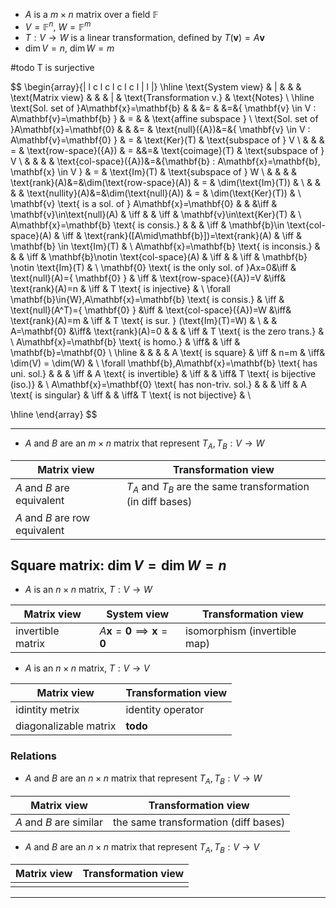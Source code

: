 - $A$ is a $m \times n$ matrix over a field $\mathbb{F}$ 
- $V=\mathbb{F}^n$, $W=\mathbb{F}^m$
- $T:V\to W$ is a linear transformation, defined by $T(\mathbf{v})=A\mathbf{v}$
- $\dim V=n$, $\dim W=m$


#todo T is surjective

$$
\begin{array}{| l c l c l c l c l | l |}
\hline
\text{System view} & | &  & &  \text{Matrix view} & & & | & \text{Transformation v.} & \text{Notes} \\
\hline
\text{Sol. set of }A\mathbf{x}=\mathbf{b} & & &= &  &=&\{ \mathbf{v} \in V : A\mathbf{v}=\mathbf{b} \} & = &   & \text{affine subspace }  \\
\text{Sol. set of }A\mathbf{x}=\mathbf{0} & &  &= & \text{null}({A})&=&\{ \mathbf{v} \in V : A\mathbf{v}=\mathbf{0} \} & = & \text{Ker}(T) & \text{subspace of } V  \\
& & & = & \text{row-space}({A}) & = &&=& \text{coimage}(T) & \text{subspace of } V \\
& & & & \text{col-space}({A})&=&\{\mathbf{b} : A\mathbf{x}=\mathbf{b}, \mathbf{x} \in V  \} & = & \text{Im}(T) & \text{subspace of } W \\
& & & & \text{rank}(A)&=&\dim(\text{row-space}(A)) & = & \dim(\text{Im}(T)) & \\
& & & &  \text{nullity}(A)&=&\dim(\text{null}(A)) & = & \dim(\text{Ker}(T)) & \\
 \mathbf{v} \text{ is a sol. of } A\mathbf{x}=\mathbf{0} & & &\iff & \mathbf{v}\in\text{null}(A) & \iff &  & \iff & \mathbf{v}\in\text{Ker}(T) & \\
A\mathbf{x}=\mathbf{b} \text{ is consis.} & & &  \iff &  \mathbf{b}\in \text{col-space}(A) & \iff & \text{rank}([A\mid\mathbf{b}])=\text{rank}(A) &  \iff & \mathbf{b} \in \text{Im}(T) & \\
A\mathbf{x}=\mathbf{b} \text{ is inconsis.} & &  & \iff &  \mathbf{b}\notin \text{col-space}(A) & \iff &   &  \iff & \mathbf{b} \notin \text{Im}(T) & \\
 \mathbf{0} \text{ is the only sol. of }Ax=0&\iff & \text{null}(A)=\{ \mathbf{0} \} &  \iff & \text{row-space}({A})=V &\iff& \text{rank}(A)=n & \iff & T \text{ is injective} &  \\
\forall \mathbf{b}\in{W},A\mathbf{x}=\mathbf{b} \text{ is consis.}  & \iff &  \text{null}(A^T)=\{ \mathbf{0} \} &\iff & \text{col-space}({A})=W &\iff& \text{rank}(A)=m & \iff & T \text{ is sur.  } (\text{Im}(T)=W) & \\
 & & A=\mathbf{0} &\iff& \text{rank}(A)=0 & & & \iff & T \text{ is the zero trans.} &   \\
 A\mathbf{x}=\mathbf{b} \text{ is homo.}  & \iff& &  \iff & \mathbf{b}=\mathbf{0} \\ \hline 
& & & &  A \text{ is square} & \iff & n=m & \iff& \dim(V) = \dim(W) & \\
 \forall \mathbf{b},A\mathbf{x}=\mathbf{b} \text{ has uni. sol.} & & & \iff & A \text{ is invertible} & \iff & & \iff& T \text{ is bijective (iso.)} &  \\
 A\mathbf{x}=\mathbf{0} \text{ has non-triv. sol.} & & & \iff & A \text{ is singular} & \iff & & \iff& T \text{ is not bijective} &  \\

\hline
\end{array}
$$


___


- $A$ and $B$ are an $m\times n$ matrix that represent $T_{A},T_{B}:V\to W$

| Matrix view                               | Transformation view                                             |
| ----------------------------------------- | --------------------------------------------------------------- |
| $A$ and $B$ are equivalent | $T_{A}$ and $T_{B}$ are the same transformation (in diff bases) |
| $A$ and $B$ are row equivalent            |                                                                 |

## Square matrix: $\dim{V}=\dim{W}=n$

- $A$ is an $n\times n$ matrix, $T:V\to W$

| Matrix view       | System view                                           | Transformation view          |
| ----------------- | ----------------------------------------------------- | ---------------------------- |
| invertible matrix | $A\mathbf{x}=\mathbf{0}\implies\mathbf{x}=\mathbf{0}$ | isomorphism (invertible map) |

- $A$ is an $n\times n$ matrix, $T:V\to V$ 

| Matrix view           | Transformation view |
| --------------------- | ------------------- |
| idintity metrix       | identity operator   |
| diagonalizable matrix |   **todo**                  |

### Relations 

- $A$ and $B$ are an $n\times n$ matrix that represent $T_{A},T_{B}:V\to W$

| Matrix view             | Transformation view                  |
| ----------------------- | ------------------------------------ |
| $A$ and $B$ are similar | the same transformation (diff bases) |

- $A$ and $B$ are an $n\times n$ matrix that represent $T_{A},T_{B}:V\to V$

| Matrix view | Transformation view |
| ----------- | ------------------- |
|             |                     |


___

